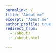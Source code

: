 ```yaml
---
permalink: /
title: "About me"
excerpt: "About me"
author_profile: true
redirect_from: 
  - /about/
  - /about.html
  
---
```

